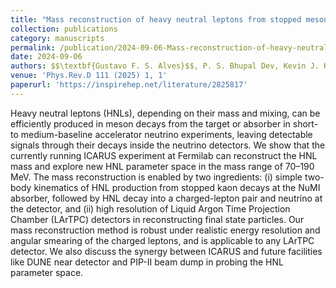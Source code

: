 ```yaml
---
title: "Mass reconstruction of heavy neutral leptons from stopped mesons"
collection: publications
category: manuscripts
permalink: /publication/2024-09-06-Mass-reconstruction-of-heavy-neutral-leptons
date: 2024-09-06
authors: $$\textbf{Gustavo F. S. Alves}$$, P. S. Bhupal Dev, Kevin J. Kelly, and Pedro A. N. Machado
venue: 'Phys.Rev.D 111 (2025) 1, 1'
paperurl: 'https://inspirehep.net/literature/2825817'
---
```



Heavy neutral leptons (HNLs), depending on their mass and mixing, can be efficiently produced in meson decays from the target or absorber in short- to medium-baseline accelerator neutrino experiments, leaving detectable signals through their decays inside the neutrino detectors. We show that the currently running ICARUS experiment at Fermilab can reconstruct the HNL mass and explore new HNL parameter space in the mass range of 70–190 MeV. The mass reconstruction is enabled by two ingredients: (i) simple two-body kinematics of HNL production from stopped kaon decays at the NuMI absorber, followed by HNL decay into a charged-lepton pair and neutrino at the detector, and (ii) high resolution of Liquid Argon Time Projection Chamber (LArTPC) detectors in reconstructing final state particles. Our mass reconstruction method is robust under realistic energy resolution and angular smearing of the charged leptons, and is applicable to any LArTPC detector. We also discuss the synergy between ICARUS and future facilities like DUNE near detector and PIP-II beam dump in probing the HNL parameter space.
